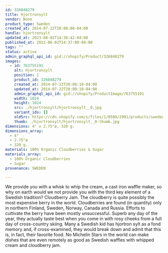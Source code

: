 ```yaml
---
id: 326848279
title: Hjortronsylt
vendor: None
product_type: Sweden
created_at: 2014-07-22T20:08:08-04:00
handle: hjortronsylt
updated_at: 2023-08-02T14:36:42-04:00
published_at: 2011-06-02T14:37:00-04:00
tags: ""
status: active
admin_graphql_api_id: gid://shopify/Product/326848279
images:
  - id: 763755191
    alt: Hjortronsylt
    position: 1
    product_id: 326848279
    created_at: 2014-07-22T20:08:10-04:00
    updated_at: 2014-07-22T20:08:10-04:00
    admin_graphql_api_id: gid://shopify/ProductImage/763755191
    width: 1024
    height: 1024
    src: ./hjortronsylt/hjortronsylt__0.jpg
    variant_ids: []
    oldSrc: https://cdn.shopify.com/s/files/1/0589/2901/products/sweden28.jpeg?v=1406074090
    thumb: ./hjortronsylt/hjortronsylt__0-thumb.jpg
dimensions: 4" x 2.75"ø, 320 g.
dimensions_array:
  - 4"
  - 2.75"ø
  - 320 g.
materials: 100% Organic Cloudberries & Sugar
materials_array:
  - 100% Organic Cloudberries
  - Sugar
provenance: SWEDEN

---
```


We provide you with a whisk to whip the cream, a cast iron waffle maker, so why on earth would we not provide you with the third key element of a Swedish tradition? Cloudberry Jam. The cloudberry is quite possibly the most expensive berry in the world. Cloudberries are found (in quantity) only in northern Finland, Sweden, Norway, Canada and Russia. Efforts to cultivate the berry have been mostly unsuccessful. Superb any day of the year, they actually taste best when you come in with rosy cheeks from a full day of cross-country skiing. Many a Swedish kid has hjortron sylt as a fond memory and, if cross-examined, they would break down and admit that this is, in fact, their favorite food. No Michelin Stars in the world can make dishes that are even remotely as good as Swedish waffles with whipped cream and cloudberry jam.